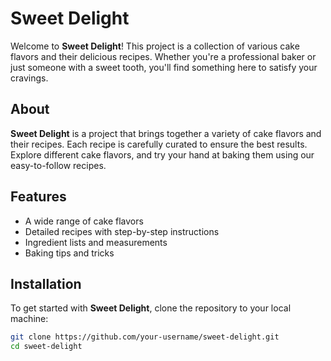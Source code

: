 # Sweet Delight

Welcome to **Sweet Delight**! This project is a collection of various cake flavors and their delicious recipes. Whether you're a professional baker or just someone with a sweet tooth, you'll find something here to satisfy your cravings.

## About

**Sweet Delight** is a project that brings together a variety of cake flavors and their recipes. Each recipe is carefully curated to ensure the best results. Explore different cake flavors, and try your hand at baking them using our easy-to-follow recipes.

## Features

- A wide range of cake flavors
- Detailed recipes with step-by-step instructions
- Ingredient lists and measurements
- Baking tips and tricks

## Installation

To get started with **Sweet Delight**, clone the repository to your local machine:

```bash
git clone https://github.com/your-username/sweet-delight.git
cd sweet-delight
